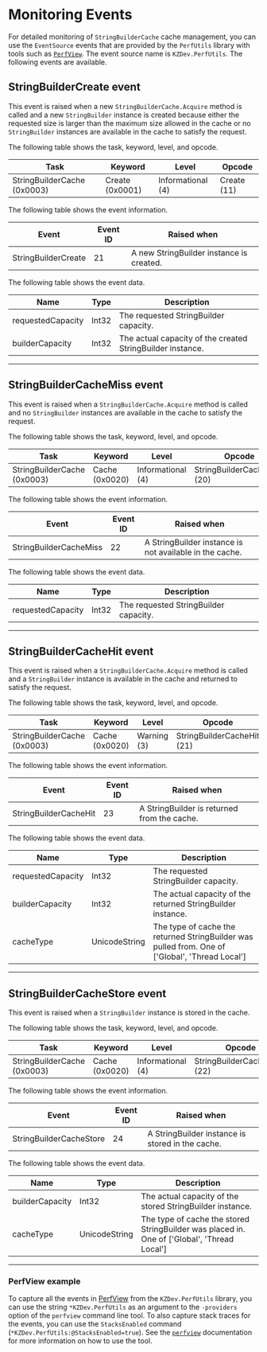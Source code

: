 # Monitoring Events

For detailed monitoring of `StringBuilderCache` cache management, you can use the `EventSource` events that are provided by the `PerfUtils` library with tools such as [`PerfView`](#perfview-example). The event source name is `KZDev.PerfUtils`. The following events are available.

## StringBuilderCreate event

This event is raised when a new `StringBuilderCache.Acquire` method is called and a new `StringBuilder` instance is created because either the requested size is larger than the maximum size allowed in the cache or no `StringBuilder` instances are available in the cache to satisfy the request.

The following table shows the task, keyword, level, and opcode.

| Task | Keyword | Level | Opcode |
| --- | --- | --- | --- |
| StringBuilderCache (0x0003) | Create (0x0001) | Informational (4) | Create (11) |

The following table shows the event information.

| Event | Event ID | Raised when |
| --- | --- | --- |
StringBuilderCreate | 21 | A new StringBuilder instance is created. |

The following table shows the event data.

| Name | Type | Description |
| --- | --- | --- |
| requestedCapacity | Int32 | The requested StringBuilder capacity. |
| builderCapacity | Int32 | The actual capacity of the created StringBuilder instance. |

---

## StringBuilderCacheMiss event

This event is raised when a `StringBuilderCache.Acquire` method is called and no `StringBuilder` instances are available in the cache to satisfy the request.

The following table shows the task, keyword, level, and opcode.

| Task | Keyword | Level | Opcode |
| --- | --- | --- | --- |
| StringBuilderCache (0x0003) | Cache (0x0020) | Informational (4) | StringBuilderCacheMiss (20) |

The following table shows the event information.

| Event | Event ID | Raised when |
| --- | --- | --- |
StringBuilderCacheMiss | 22 | A StringBuilder instance is not available in the cache. |

The following table shows the event data.

| Name | Type | Description |
| --- | --- | --- |
| requestedCapacity | Int32 | The requested StringBuilder capacity. |

---

## StringBuilderCacheHit event

This event is raised when a `StringBuilderCache.Acquire` method is called and a `StringBuilder` instance is available in the cache and returned to satisfy the request.

The following table shows the task, keyword, level, and opcode.

| Task | Keyword | Level | Opcode |
| --- | --- | --- | --- |
| StringBuilderCache (0x0003) | Cache (0x0020) | Warning (3) | StringBuilderCacheHit (21) |

The following table shows the event information.

| Event | Event ID | Raised when |
| --- | --- | --- |
StringBuilderCacheHit | 23 | A StringBuilder is returned from the cache. |

The following table shows the event data.

| Name | Type | Description |
| --- | --- | --- |
| requestedCapacity | Int32 | The requested StringBuilder capacity. |
| builderCapacity | Int32 | The actual capacity of the returned StringBuilder instance. |
| cacheType | UnicodeString | The type of cache the returned StringBuilder was pulled from. One of ['Global', 'Thread Local'] |

---

## StringBuilderCacheStore event

This event is raised when a `StringBuilder` instance is stored in the cache.

The following table shows the task, keyword, level, and opcode.

| Task | Keyword | Level | Opcode |
| --- | --- | --- | --- |
| StringBuilderCache (0x0003) | Cache (0x0020) | Informational (4) | StringBuilderCacheStore (22) |

The following table shows the event information.

| Event | Event ID | Raised when |
| --- | --- | --- |
StringBuilderCacheStore | 24 | A StringBuilder instance is stored in the cache. |

The following table shows the event data.

| Name | Type | Description |
| --- | --- | --- |
| builderCapacity | Int32 | The actual capacity of the stored StringBuilder instance. |
| cacheType | UnicodeString | The type of cache the stored StringBuilder was placed in. One of ['Global', 'Thread Local'] |

---

### PerfView example

To capture all the events in [PerfView](https://github.com/microsoft/perfview) from the `KZDev.PerfUtils` library, you can use the string `*KZDev.PerfUtils` as an argument to the `-providers` option of the `perfview` command line tool. To also capture stack traces for the events, you can use the `StacksEnabled` command (`*KZDev.PerfUtils:@StacksEnabled=true`). See the [`perfview`](https://github.com/microsoft/perfview) documentation for more information on how to use the tool.

